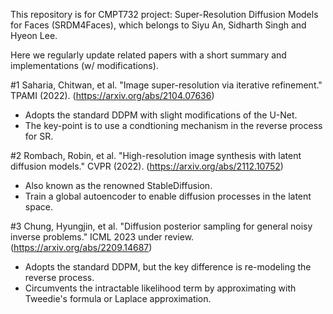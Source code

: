 This repository is for CMPT732 project: Super-Resolution Diffusion Models for Faces (SRDM4Faces), which belongs to Siyu An, Sidharth Singh and Hyeon Lee. 

Here we regularly update related papers with a short summary and implementations (w/ modifications).

#1 Saharia, Chitwan, et al. "Image super-resolution via iterative refinement." TPAMI (2022). (https://arxiv.org/abs/2104.07636)
- Adopts the standard DDPM with slight modifications of the U-Net.
- The key-point is to use a condtioning mechanism in the reverse process for SR.

#2 Rombach, Robin, et al. "High-resolution image synthesis with latent diffusion models." CVPR (2022). (https://arxiv.org/abs/2112.10752)
- Also known as the renowned StableDiffusion. 
- Train a global autoencoder to enable diffusion processes in the latent space.

#3 Chung, Hyungjin, et al. "Diffusion posterior sampling for general noisy inverse problems." ICML 2023 under review. (https://arxiv.org/abs/2209.14687)
- Adopts the standard DDPM, but the key difference is re-modeling the reverse process.
- Circumvents the intractable likelihood term by approximating with Tweedie's formula or Laplace approximation.
